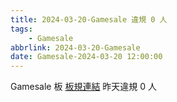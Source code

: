 ```yaml
---
title: 2024-03-20-Gamesale 違規 0 人
tags:
    - Gamesale
abbrlink: 2024-03-20-Gamesale
date: Gamesale-2024-03-20 12:00:00
---
```

Gamesale 板 [板規連結](https://www.ptt.cc/bbs/Gossiping/M.1637425085.A.07D.html)
昨天違規 0 人
